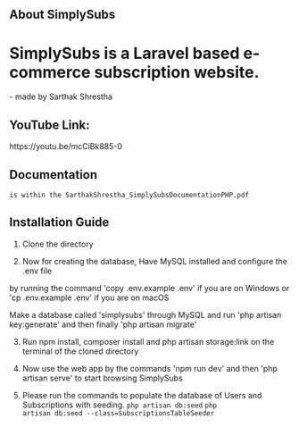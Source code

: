 ## About SimplySubs

<h1>SimplySubs is a Laravel based e-commerce subscription website.</h1>
<p> - made by Sarthak Shrestha </p>

<h2> YouTube Link: </h2>
https://youtu.be/mcCiBk885-0

<h2> Documentation </h2>
<code>is within the SarthakShrestha_SimplySubsDocumentationPHP.pdf</code>

## Installation Guide

1) Clone the directory

2) Now for creating the database, Have MySQL installed and configure the .env file

by running the command 'copy .env.example .env' if you are on Windows or 'cp .env.example .env' if you are on macOS

Make a database called 'simplysubs' through MySQL and run 'php artisan key:generate' and then finally 'php artisan migrate' 

3) Run npm install, composer install and php artisan storage:link on the terminal of the cloned directory

4) Now use the web app by the commands 'npm run dev' and then 'php artisan serve' to start browsing SimplySubs

5) Please run the commands to populate the database of Users and Subscriptions with seeding.
<code>php artisan db:seed</code>
<code>php artisan db:seed --class=SubscriptionsTableSeeder</code>
